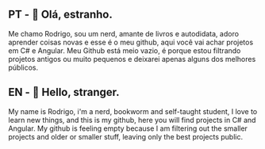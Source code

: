 

## PT -  👋 Olá, estranho.
  
  Me chamo Rodrigo, sou um nerd, amante de livros e autodidata, adoro aprender coisas novas e esse é o meu github, aqui você vai achar projetos em C# e Angular.
  Meu Github está meio vazio, é porque estou filtrando projetos antigos ou muito pequenos e deixarei apenas alguns dos melhores públicos.
  
## EN - 👋 Hello, stranger.
  My name is Rodrigo, i'm a nerd, bookworm and self-taught student, I love to learn new things, and this is my github, here you will find projects in C# and Angular.
  My github is feeling empty because I am filtering out the smaller projects and older or smaller stuff, leaving only the best projects public.
  

<!--
**rodrigo-travessa/rodrigo-travessa** is a ✨ _special_ ✨ repository because its `README.md` (this file) appears on your GitHub profile.

Here are some ideas to get you started:

- 🔭 I’m currently working on ...
- 🌱 I’m currently learning ...
- 👯 I’m looking to collaborate on ...
- 🤔 I’m looking for help with ...
- 💬 Ask me about ...
- 📫 How to reach me: ...
- 😄 Pronouns: ...
- ⚡ Fun fact: ...
-->
